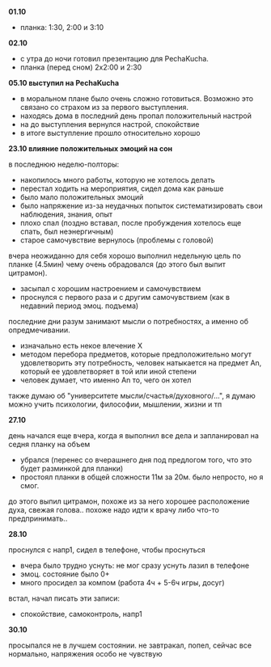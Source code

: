 **01.10**

- планка: 1:30, 2:00 и 3:10


**02.10**

- с утра до ночи готовил презентацию для PechaKucha.
- планка (перед сном) 2х2:00 и 2:30


**05.10 выступил на PechaKucha**
 
- в моральном плане было очень сложно готовиться. Возможно это связано со страхом из за первого выступления.
- находясь дома в последний день пропал положительный настрой
- на до выступления вернулся настрой, спокойствие
- в итоге выступление прошло относительно хорошо


**23.10 влияние положительных эмоций на сон**

в последнюю неделю-полторы:
- накопилось много работы, которую не хотелось делать
- перестал ходить на мероприятия, сидел дома как раньше 
- было мало положительных эмоций
- было напряжение из-за неудачных попыток систематизировать свои наблюдения, знания, опыт 
- плохо спал (поздно вставал, после пробуждения хотелось еще спать, был неэнергичным)
- старое самочувствие вернулось (проблемы с головой)

вчера неожиданно для себя хорошо выполнил недельную цель по планке (4.5мин) чему очень обрадовался (до этого был выпит цитрамон).

- засыпал с хорошим настроением и самочувствием
- проснулся с первого раза и с другим самочувствием (как в недавний период эмоц. подъема)

последние дни разум занимают мысли о потребностях, а именно об опредмечивании. 
- изначально есть некое влечение Х
- методом перебора предметов, которые предположительно могут удовлетворить эту потребность, человек натыкается на предмет Аn, который ее удовлетворяет в той или иной степени
- человек думает, что именно An то, чего он хотел

также думаю об "университете мысли/счастья/духовного/...", я думаю можно учить психологии, философии, мышлении, жизни и тп


**27.10**

день начался еще вчера, когда я выполнил все дела и запланировал на седня планку на объем
- убрался (перенес со вчерашнего дня под предлогом того, что это будет разминкой для планки)
- простоял планки в общей сложности 11м за 20м. было непросто, но я смог.

до этого выпил цитрамон, похоже из за него хорошее расположение духа, свежая голова.. похоже надо идти к врачу либо что-то предпринимать..


**28.10**

проснулся с напр1, сидел в телефоне, чтобы проснуться
- вчера было трудно уснуть: не мог сразу уснуть лазил в телефоне
 - эмоц. состояние было 0+
 - много просидел за компом (работа 4ч + 5-6ч игры, досуг)

встал, начал писать эти записи:
- спокойствие, самоконтроль, напр1

**30.10**

просыпался не в лучшем состоянии.
не завтракал, попел, сейчас все нормально, напряжения особо не чувствую



